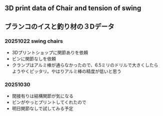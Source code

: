 ## 3D print data of Chair and tension of swing
## ブランコのイスと釣り材の３Dデータ

### 20251022 swing chairs
- 3Dプリントショップに関節ありを依頼
- ビンに関節なしを依頼
- クランプはアルミ棒が通らなかったので、6.5ミリのドリルで大きくしたらようやくピッタリ。やはりアルミ棒の精度が低いと思う

### 20251030
- 間接有りは結構関節が気になる
- ビンがやっとプリントしてくれたので
- 明日関節なしで試してみる予定
